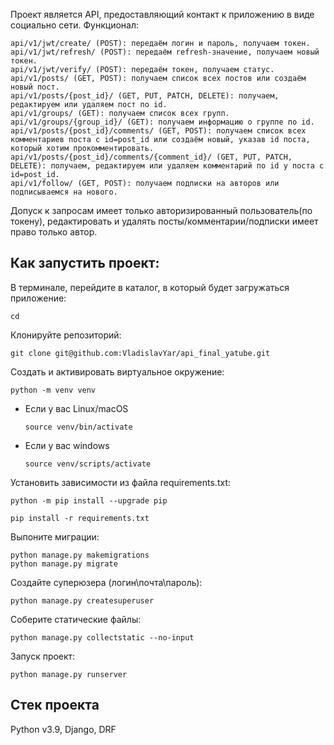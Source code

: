 Проект является API, предоставляющий контакт к приложению в виде социально сети. 
Функционал:
```
api/v1/jwt/create/ (POST): передаём логин и пароль, получаем токен.
api/v1/jwt/refresh/ (POST): передаём refresh-значение, получаем новый токен.
api/v1/jwt/verify/ (POST): передаём токен, получаем статус.
api/v1/posts/ (GET, POST): получаем список всех постов или создаём новый пост.
api/v1/posts/{post_id}/ (GET, PUT, PATCH, DELETE): получаем, редактируем или удаляем пост по id.
api/v1/groups/ (GET): получаем список всех групп.
api/v1/groups/{group_id}/ (GET): получаем информацию о группе по id.
api/v1/posts/{post_id}/comments/ (GET, POST): получаем список всех комментариев поста с id=post_id или создаём новый, указав id поста, который хотим прокомментировать.
api/v1/posts/{post_id}/comments/{comment_id}/ (GET, PUT, PATCH, DELETE): получаем, редактируем или удаляем комментарий по id у поста с id=post_id.
api/v1/follow/ (GET, POST): получаем подписки на авторов или подписываемся на нового.
```
Допуск к запросам имеет только авторизированный пользователь(по токену), редактировать и удалять посты/комментарии/подписки имеет право только автор.

## Как запустить проект:

В терминале, перейдите в каталог, в который будет загружаться приложение:
```
cd 
```

Клонируйте репозиторий:
```
git clone git@github.com:VladislavYar/api_final_yatube.git
```

Cоздать и активировать виртуальное окружение:
```
python -m venv venv
```

* Если у вас Linux/macOS
    ```
    source venv/bin/activate
    ```

* Если у вас windows
    ```
    source venv/scripts/activate
    ```

Установить зависимости из файла requirements.txt:
```
python -m pip install --upgrade pip
```

```
pip install -r requirements.txt
```

Выпоните миграции:
```
python manage.py makemigrations
python manage.py migrate
```

Создайте суперюзера (логин\почта\пароль):
```
python manage.py createsuperuser
```
Соберите статические файлы:
```
python manage.py collectstatic --no-input
```
Запуск проект:
```
python manage.py runserver
```

## Cтек проекта
Python v3.9, Django, DRF
